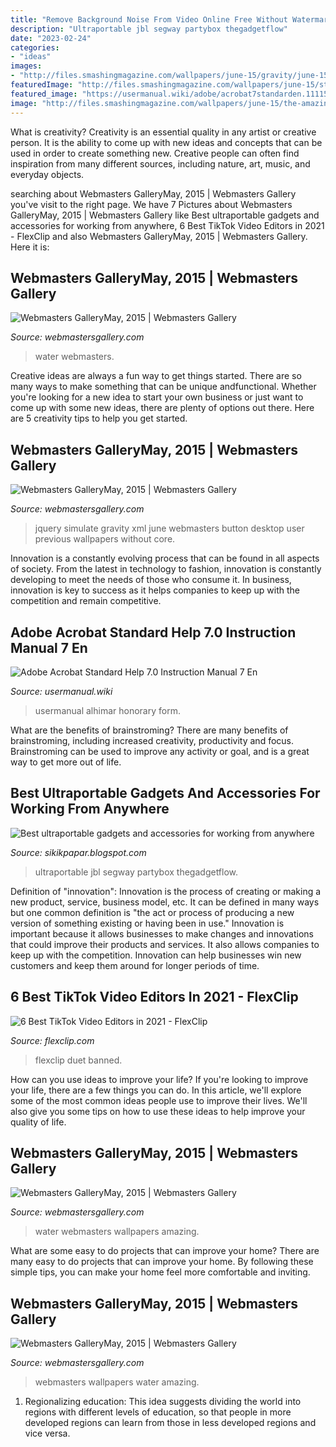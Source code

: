 ```yaml
---
title: "Remove Background Noise From Video Online Free Without Watermark - Webmasters Gallerymay, 2015"
description: "Ultraportable jbl segway partybox thegadgetflow"
date: "2023-02-24"
categories:
- "ideas"
images:
- "http://files.smashingmagazine.com/wallpapers/june-15/gravity/june-15-gravity-preview.jpg"
featuredImage: "http://files.smashingmagazine.com/wallpapers/june-15/strawberry-fields/nocal/june-15-strawberry-fields-nocal-1680x1200.jpg"
featured_image: "https://usermanual.wiki/adobe/acrobat7standarden.1111513595-User-Guide-Page-1.png"
image: "http://files.smashingmagazine.com/wallpapers/june-15/the-amazing-water-park/nocal/june-15-the-amazing-water-park-nocal-1680x1050.jpg"
---
```



What is creativity?
Creativity is an essential quality in any artist or creative person. It is the ability to come up with new ideas and concepts that can be used in order to create something new. Creative people can often find inspiration from many different sources, including nature, art, music, and everyday objects.

	

		
searching about Webmasters GalleryMay, 2015 | Webmasters Gallery you've visit to the right page. We have 7 Pictures about Webmasters GalleryMay, 2015 | Webmasters Gallery like Best ultraportable gadgets and accessories for working from anywhere, 6 Best TikTok Video Editors in 2021 - FlexClip and also Webmasters GalleryMay, 2015 | Webmasters Gallery. Here it is:
		
    
## Webmasters GalleryMay, 2015 | Webmasters Gallery

<img loading=lazy src="http://files.smashingmagazine.com/wallpapers/june-15/strawberry-fields/nocal/june-15-strawberry-fields-nocal-1680x1200.jpg" onerror="this.onerror=null;this.src='https://tse2.mm.bing.net/th?id=OIP.VHidVmZRBNzoy2CBhaOb8QHaFS&amp;pid=15.1';" alt="Webmasters GalleryMay, 2015 | Webmasters Gallery">

_Source: webmastersgallery.com_

>water webmasters. 

	

Creative ideas are always a fun way to get things started. There are so many ways to make something that can be unique andfunctional. Whether you're looking for a new idea to start your own business or just want to come up with some new ideas, there are plenty of options out there. Here are 5 creativity tips to help you get started.

    
## Webmasters GalleryMay, 2015 | Webmasters Gallery

<img loading=lazy src="http://files.smashingmagazine.com/wallpapers/june-15/gravity/june-15-gravity-preview.jpg" onerror="this.onerror=null;this.src='https://tse2.mm.bing.net/th?id=OIP.YSpHfMOVeP2sFSjfTx2eyQHaEK&amp;pid=15.1';" alt="Webmasters GalleryMay, 2015 | Webmasters Gallery">

_Source: webmastersgallery.com_

>jquery simulate gravity xml june webmasters button desktop user previous wallpapers without core. 

	

Innovation is a constantly evolving process that can be found in all aspects of society. From the latest in technology to fashion, innovation is constantly developing to meet the needs of those who consume it. In business, innovation is key to success as it helps companies to keep up with the competition and remain competitive.

    
## Adobe Acrobat Standard Help 7.0 Instruction Manual 7 En

<img loading=lazy src="https://usermanual.wiki/adobe/acrobat7standarden.1111513595-User-Guide-Page-1.png" onerror="this.onerror=null;this.src='https://tse4.mm.bing.net/th?id=OIP.fmkXnFcWx962l9DAyx57eQHaGt&amp;pid=15.1';" alt="Adobe Acrobat Standard Help 7.0 Instruction Manual 7 En">

_Source: usermanual.wiki_

>usermanual alhimar honorary form. 

	

What are the benefits of brainstroming?
There are many benefits of brainstroming, including increased creativity, productivity and focus. Brainstroming can be used to improve any activity or goal, and is a great way to get more out of life.

    
## Best Ultraportable Gadgets And Accessories For Working From Anywhere

<img loading=lazy src="https://thegadgetflow.com/wp-content/uploads/2021/09/Best-ultraportable-gadgets-and-accessories-to-work-from-anywhere.jpg" onerror="this.onerror=null;this.src='https://tse4.mm.bing.net/th?id=OIP.Cq6j8V-6Yr1HLgSTJzXwKQHaEc&amp;pid=15.1';" alt="Best ultraportable gadgets and accessories for working from anywhere">

_Source: sikikpapar.blogspot.com_

>ultraportable jbl segway partybox thegadgetflow. 

	

Definition of "innovation":
Innovation is the process of creating or making a new product, service, business model, etc. It can be defined in many ways but one common definition is "the act or process of producing a new version of something existing or having been in use." 
Innovation is important because it allows businesses to make changes and innovations that could improve their products and services. It also allows companies to keep up with the competition. Innovation can help businesses win new customers and keep them around for longer periods of time.

    
## 6 Best TikTok Video Editors In 2021 - FlexClip

<img loading=lazy src="https://www.flexclip.com/templates/flexclip/images/learn-center/cover/do-duet-on-tiktok.png" onerror="this.onerror=null;this.src='https://tse4.mm.bing.net/th?id=OIP.79d57kat1j6IUW02-4RIBgHaEc&amp;pid=15.1';" alt="6 Best TikTok Video Editors in 2021 - FlexClip">

_Source: flexclip.com_

>flexclip duet banned. 

	

How can you use ideas to improve your life?
If you're looking to improve your life, there are a few things you can do. In this article, we'll explore some of the most common ideas people use to improve their lives. We'll also give you some tips on how to use these ideas to help improve your quality of life.

    
## Webmasters GalleryMay, 2015 | Webmasters Gallery

<img loading=lazy src="http://files.smashingmagazine.com/wallpapers/june-15/the-amazing-water-park/cal/june-15-the-amazing-water-park-cal-1400x1050.jpg" onerror="this.onerror=null;this.src='https://tse2.mm.bing.net/th?id=OIP.-kzXojV4sN5on-kH_nBI8QHaFj&amp;pid=15.1';" alt="Webmasters GalleryMay, 2015 | Webmasters Gallery">

_Source: webmastersgallery.com_

>water webmasters wallpapers amazing. 

	

What are some easy to do projects that can improve your home?
There are many easy to do projects that can improve your home. By following these simple tips, you can make your home feel more comfortable and inviting.

    
## Webmasters GalleryMay, 2015 | Webmasters Gallery

<img loading=lazy src="http://files.smashingmagazine.com/wallpapers/june-15/the-amazing-water-park/nocal/june-15-the-amazing-water-park-nocal-1680x1050.jpg" onerror="this.onerror=null;this.src='https://tse3.mm.bing.net/th?id=OIP.SRu-pPDNzqQSIptZyYVQ1QHaEo&amp;pid=15.1';" alt="Webmasters GalleryMay, 2015 | Webmasters Gallery">

_Source: webmastersgallery.com_

>webmasters wallpapers water amazing. 

	

1. Regionalizing education: This idea suggests dividing the world into regions with different levels of education, so that people in more developed regions can learn from those in less developed regions and vice versa.


